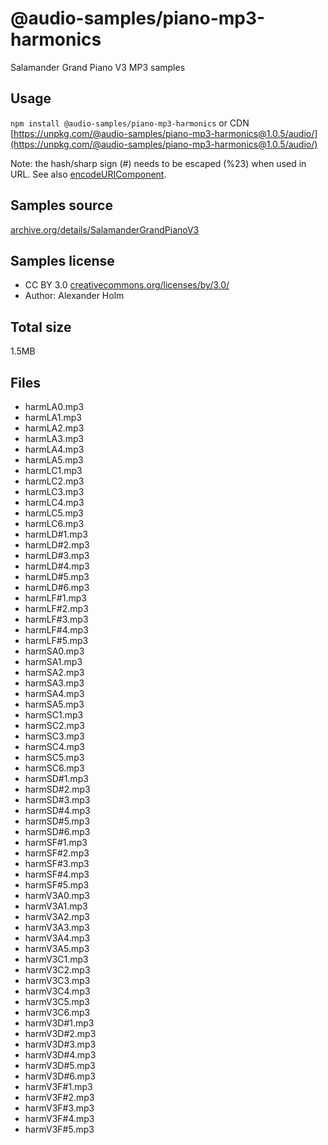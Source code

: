 # @audio-samples/piano-mp3-harmonics

Salamander Grand Piano V3 MP3 samples

## Usage

`npm install @audio-samples/piano-mp3-harmonics` or CDN [https://unpkg.com/@audio-samples/piano-mp3-harmonics@1.0.5/audio/](https://unpkg.com/@audio-samples/piano-mp3-harmonics@1.0.5/audio/)

Note: the hash/sharp sign (#) needs to be escaped (%23) when used in URL. See also [encodeURIComponent](https://developer.mozilla.org/en-US/docs/Web/JavaScript/Reference/Global_Objects/encodeURIComponent).

## Samples source

[archive.org/details/SalamanderGrandPianoV3](https://archive.org/details/SalamanderGrandPianoV3)

## Samples license

- CC BY 3.0 [creativecommons.org/licenses/by/3.0/](http://creativecommons.org/licenses/by/3.0/)
- Author: Alexander Holm 

## Total size

1.5MB

## Files

- harmLA0.mp3
- harmLA1.mp3
- harmLA2.mp3
- harmLA3.mp3
- harmLA4.mp3
- harmLA5.mp3
- harmLC1.mp3
- harmLC2.mp3
- harmLC3.mp3
- harmLC4.mp3
- harmLC5.mp3
- harmLC6.mp3
- harmLD#1.mp3
- harmLD#2.mp3
- harmLD#3.mp3
- harmLD#4.mp3
- harmLD#5.mp3
- harmLD#6.mp3
- harmLF#1.mp3
- harmLF#2.mp3
- harmLF#3.mp3
- harmLF#4.mp3
- harmLF#5.mp3
- harmSA0.mp3
- harmSA1.mp3
- harmSA2.mp3
- harmSA3.mp3
- harmSA4.mp3
- harmSA5.mp3
- harmSC1.mp3
- harmSC2.mp3
- harmSC3.mp3
- harmSC4.mp3
- harmSC5.mp3
- harmSC6.mp3
- harmSD#1.mp3
- harmSD#2.mp3
- harmSD#3.mp3
- harmSD#4.mp3
- harmSD#5.mp3
- harmSD#6.mp3
- harmSF#1.mp3
- harmSF#2.mp3
- harmSF#3.mp3
- harmSF#4.mp3
- harmSF#5.mp3
- harmV3A0.mp3
- harmV3A1.mp3
- harmV3A2.mp3
- harmV3A3.mp3
- harmV3A4.mp3
- harmV3A5.mp3
- harmV3C1.mp3
- harmV3C2.mp3
- harmV3C3.mp3
- harmV3C4.mp3
- harmV3C5.mp3
- harmV3C6.mp3
- harmV3D#1.mp3
- harmV3D#2.mp3
- harmV3D#3.mp3
- harmV3D#4.mp3
- harmV3D#5.mp3
- harmV3D#6.mp3
- harmV3F#1.mp3
- harmV3F#2.mp3
- harmV3F#3.mp3
- harmV3F#4.mp3
- harmV3F#5.mp3